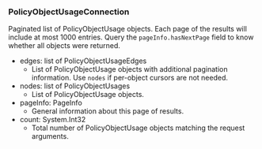 ### PolicyObjectUsageConnection
Paginated list of PolicyObjectUsage objects. Each page of the results will include at most 1000 entries. Query the `pageInfo.hasNextPage` field to know whether all objects were returned.

- edges: list of PolicyObjectUsageEdges
  - List of PolicyObjectUsage objects with additional pagination information. Use `nodes` if per-object cursors are not needed.
- nodes: list of PolicyObjectUsages
  - List of PolicyObjectUsage objects.
- pageInfo: PageInfo
  - General information about this page of results.
- count: System.Int32
  - Total number of PolicyObjectUsage objects matching the request arguments.
